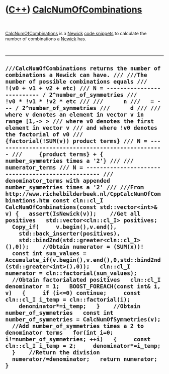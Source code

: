 



 

 

 

 

 

([C++](Cpp.md)) [CalcNumOfCombinations](CppCalcNumOfCombinations.md)
======================================================================

 

[CalcNumOfCombinations](CppCalcNumOfCombinations.md) is a
[Newick](CppNewick.md) [code snippets](CppCodeSnippets.md) to
calculate the number of combinations a [Newick](CppNewick.md) has.

 

  --------------------------------------------------------------------------------------------------------------------------------------------------------------------------------------------------------------------------------------------------------------------------------------------------------------------------------------------------------------------------------------------------------------------------------------------------------------------------------------------------------------------------------------------------------------------------------------------------------------------------------------------------------------------------------------------------------------------------------------------------------------------------------------------------------------------------------------------------------------------------------------------------------------------------------------------------------------------------------------------------------------------------------------------------------------------------------------------------------------------------------------------------------------------------------------------------------------------------------------------------------------------------------------------------------------------------------------------------------------------------------------------------------------------------------------------------------------------------------------------------------------------------------------------------------------------------------------------------------------------------------------------------------------------------------------------------------------------------------------------------------------------------------------------------------------------------------------------------------------------------------------------------------------------------------
  ` ///CalcNumOfCombinations returns the number of combinations a Newick can have. /// ///The number of possible combinations equals ///     !(v0 + v1 + v2 + etc) /// N = -------------------------- / 2^number_of_symmetries ///     !v0 * !v1 * !v2 * etc /// ///      n ///   = --- / 2^number_of_symmetries ///      d /// /// where v denotes an element in vector v in range [1,-> > /// where v0 denotes the first element in vector v /// and where !v0 denotes the factorial of v0 ///     {factorial(!SUM(v)) product terms} /// N = -------------------------------------------------- ///     {product terms} + { number_symmetries times a '2'} /// ///     numerator_terms /// N = -------------------------------------------------- ///     denominator_terms with appended number_symmetries times a '2' /// ///From http://www.richelbilderbeek.nl/CppCalcNumOfCombinations.htm const cln::cl_I CalcNumOfCombinations(const std::vector<int>& v) {   assert(IsNewick(v));    //Get all positives   std::vector<cln::cl_I> positives;   Copy_if(     v.begin(),v.end(),     std::back_inserter(positives),     std::bind2nd(std::greater<cln::cl_I>(),0));    //Obtain numerator = (SUM(x))!   const int sum_values = Accumulate_if(v.begin(),v.end(),0,std::bind2nd(std::greater<int>(),0));   cln::cl_I numerator = cln::factorial(sum_values);    //Obtain factorialated positives   cln::cl_I denominator = 1;   BOOST_FOREACH(const int& i, v)   {     if (i<=0) continue;     const cln::cl_I i_temp = cln::factorial(i);     denominator*=i_temp;   }    //Obtain number_of_symmetries   const int number_of_symmetries = CalcNumOfSymmetries(v);    //Add number_of_symmetries times a 2 to denominator terms   for(int i=0; i!=number_of_symmetries; ++i)   {     const cln::cl_I i_temp = 2;     denominator*=i_temp;   }    //Return the division   numerator/=denominator;   return numerator; } `
  --------------------------------------------------------------------------------------------------------------------------------------------------------------------------------------------------------------------------------------------------------------------------------------------------------------------------------------------------------------------------------------------------------------------------------------------------------------------------------------------------------------------------------------------------------------------------------------------------------------------------------------------------------------------------------------------------------------------------------------------------------------------------------------------------------------------------------------------------------------------------------------------------------------------------------------------------------------------------------------------------------------------------------------------------------------------------------------------------------------------------------------------------------------------------------------------------------------------------------------------------------------------------------------------------------------------------------------------------------------------------------------------------------------------------------------------------------------------------------------------------------------------------------------------------------------------------------------------------------------------------------------------------------------------------------------------------------------------------------------------------------------------------------------------------------------------------------------------------------------------------------------------------------------------------------

 

 

 

 

 





 



